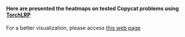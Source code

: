 #### Here are presented the heatmaps on tested Copycat problems using [TorchLRP](https://github.com/fhvilshoj/TorchLRP/)
For a better visualization, please access [this web page](https://www.jeiks.net/Stealing_DL_Models/framework-heatmaps)
